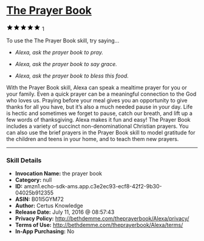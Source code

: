 # [The Prayer Book](http://alexa.amazon.com/#skills/amzn1.echo-sdk-ams.app.c3e2ec93-ecf8-42f2-9b30-04025b912355)
![5 stars](../../images/ic_star_black_18dp_1x.png)![5 stars](../../images/ic_star_black_18dp_1x.png)![5 stars](../../images/ic_star_black_18dp_1x.png)![5 stars](../../images/ic_star_black_18dp_1x.png)![5 stars](../../images/ic_star_black_18dp_1x.png) 1

To use the The Prayer Book skill, try saying...

* *Alexa, ask the prayer book to pray.*

* *Alexa, ask the prayer book to say grace.*

* *Alexa, ask the prayer book to bless this food.*

With the Prayer Book skill, Alexa can speak a mealtime prayer for you or your family. Even a quick prayer can be a meaningful connection to the God who loves us. Praying before your meal gives you an opportunity to give thanks for all you have, but it’s also a much needed pause in your day. Life is hectic and sometimes we forget to pause, catch our breath, and lift up a few words of thanksgiving. Alexa makes it fun and easy! The Prayer Book includes a variety of succinct non-denominational Christian prayers. You can also use the brief prayers in the Prayer Book skill to model gratitude for the children and teens in your home, and to teach them new prayers.

***

### Skill Details

* **Invocation Name:** the prayer book
* **Category:** null
* **ID:** amzn1.echo-sdk-ams.app.c3e2ec93-ecf8-42f2-9b30-04025b912355
* **ASIN:** B01I5GYM72
* **Author:** Certus Knowledge
* **Release Date:** July 11, 2016 @ 08:57:43
* **Privacy Policy:** http://bethdemme.com/theprayerbook/Alexa/privacy/
* **Terms of Use:** http://bethdemme.com/theprayerbook/Alexa/terms/
* **In-App Purchasing:** No
